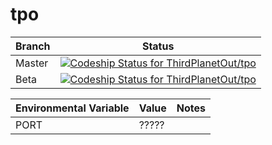 tpo
===


| Branch | Status |
| ------ | ------ |
| Master | [ ![Codeship Status for ThirdPlanetOut/tpo](https://www.codeship.io/projects/433ef690-d46f-0130-2d52-367a6d09b6f8/status?branch=master)](https://www.codeship.io/projects/5185) |
| Beta   | [ ![Codeship Status for ThirdPlanetOut/tpo](https://www.codeship.io/projects/433ef690-d46f-0130-2d52-367a6d09b6f8/status?branch=beta)](https://www.codeship.io/projects/5185) |

| Environmental Variable | Value | Notes |
| ---------------------- | ----- | ----- |
| PORT                   | ????? ||
